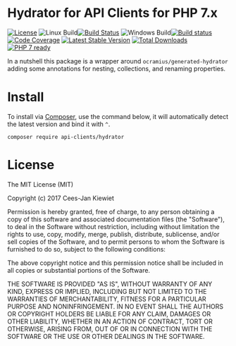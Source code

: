 # Hydrator for API Clients for PHP 7.x

[![License](https://poser.pugx.org/api-clients/hydrator/license.png)](https://packagist.org/packages/api-clients/hydrator)
![Linux Build](https://blog.wyrihaximus.net/images/linux-logo-icon-20.png)[![Build Status](https://travis-ci.org/php-api-clients/hydrator.svg?branch=master)](https://travis-ci.org/php-api-clients/hydrator)
![Windows Build](https://blog.wyrihaximus.net/images/windows-logo-icon-20.png)[![Build status](https://ci.appveyor.com/api/projects/status/jp1hmn4wrcjnnwpl?svg=true)](https://ci.appveyor.com/project/WyriHaximus/hydrator)
[![Code Coverage](https://scrutinizer-ci.com/g/php-api-clients/hydrator/badges/coverage.png?b=master)](https://scrutinizer-ci.com/g/php-api-clients/hydrator/?branch=master)
[![Latest Stable Version](https://poser.pugx.org/api-clients/hydrator/v/stable.png)](https://packagist.org/packages/api-clients/hydrator)
[![Total Downloads](https://poser.pugx.org/api-clients/hydrator/downloads.png)](https://packagist.org/packages/api-clients/hydrator/stats)
[![PHP 7 ready](http://php7ready.timesplinter.ch/php-api-clients/hydrator/badge.svg)](https://travis-ci.org/php-api-clients/hydrator)

In a nutshell this package is a wrapper around `ocramius/generated-hydrator` adding some annotations for nesting, collections, and renaming properties.

# Install

To install via [Composer](http://getcomposer.org/), use the command below, it will automatically detect the latest version and bind it with `^`.

```
composer require api-clients/hydrator
```

# License

The MIT License (MIT)

Copyright (c) 2017 Cees-Jan Kiewiet

Permission is hereby granted, free of charge, to any person obtaining a copy
of this software and associated documentation files (the "Software"), to deal
in the Software without restriction, including without limitation the rights
to use, copy, modify, merge, publish, distribute, sublicense, and/or sell
copies of the Software, and to permit persons to whom the Software is
furnished to do so, subject to the following conditions:

The above copyright notice and this permission notice shall be included in all
copies or substantial portions of the Software.

THE SOFTWARE IS PROVIDED "AS IS", WITHOUT WARRANTY OF ANY KIND, EXPRESS OR
IMPLIED, INCLUDING BUT NOT LIMITED TO THE WARRANTIES OF MERCHANTABILITY,
FITNESS FOR A PARTICULAR PURPOSE AND NONINFRINGEMENT. IN NO EVENT SHALL THE
AUTHORS OR COPYRIGHT HOLDERS BE LIABLE FOR ANY CLAIM, DAMAGES OR OTHER
LIABILITY, WHETHER IN AN ACTION OF CONTRACT, TORT OR OTHERWISE, ARISING FROM,
OUT OF OR IN CONNECTION WITH THE SOFTWARE OR THE USE OR OTHER DEALINGS IN THE
SOFTWARE.
